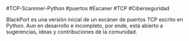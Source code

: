 #TCP-Scannner-Python
#puertos
#Escaner
#TCP
#Ciberseguridad

BlackPort es una versión inicial de un escáner de puertos TCP escrito en Python. Aun en desarrollo e incompleto, por ende, está abierto a sugerencias, ideas y contribuciones de la comunidad. 
